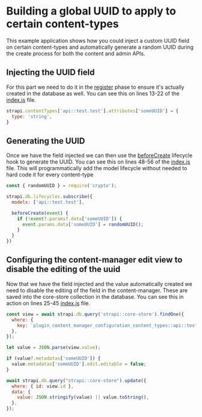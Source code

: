 # Building a global UUID to apply to certain content-types

This example application shows how you could inject a custom UUID field on certain content-types and automatically generate a random UUID during the create process for both the content and admin APIs.

## Injecting the UUID field

For this part we need to do it in the [register](https://docs.strapi.io/dev-docs/configurations/functions#register) phase to ensure it's actually created in the database as well. You can see this on lines 13-22 of the [index.js](./src/index.js) file.

```js
strapi.contentTypes['api::test.test'].attributes['someUUID'] = {
  type: 'string',
}
```

## Generating the UUID

Once we have the field injected we can then use the [beforeCreate](https://docs.strapi.io/dev-docs/backend-customization/models#available-lifecycle-events) lifecycle hook to generate the UUID. You can see this on lines 48-56 of the [index.js](./src/index.js) file. This will programmatically add the model lifecycle without needed to hard code it for every content-type

```js
const { randomUUID } = require('crypto');

strapi.db.lifecycles.subscribe({
  models: ['api::test.test'],

  beforeCreate(event) {
    if (!event?.params?.data['someUUID']) {
      event.params.data['someUUID'] = randomUUID();
    }
  }
})
```

## Configuring the content-manager edit view to disable the editing of the uuid

Now that we have the field injected and the value automatically created we need to disable the editing of the field in the content-manager. These are saved into the core-store collection in the database. You can see this in action on lines 25-45 [index.js](./src/index.js) file.

```js
const view = await strapi.db.query('strapi::core-store').findOne({
  where: {
    key: `plugin_content_manager_configuration_content_types::api::test.test`,
  },
});

let value = JSON.parse(view.value);

if (value?.metadatas['someUUID']) {
  value.metadatas['someUUID'].edit.editable = false;
}

await strapi.db.query("strapi::core-store").update({
  where: { id: view.id },
  data: {
    value: JSON.stringify(value) || value.toString(),
  },
});
```
